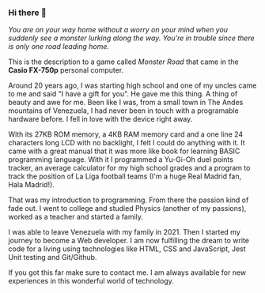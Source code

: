 ### Hi there 👋

_You are on your way home without a worry on your mind when you suddenly see a monster lurking along the way. You're in trouble since there is only one road leading home._

This is the description to a game called _Monster Road_ that came in the __Casio FX-750p__ personal computer.

Around 20 years ago, I was starting high school and one of my uncles came to me and said "I have a gift for you". He gave me this thing. A thing of beauty and awe for me. Been like I was, from a small town in The Andes mountains of Venezuela, I had never been in touch with a programable hardware before. I fell in love with the device right away. 

With its 27KB ROM memory, a 4KB RAM memory card and a one line 24 characters long LCD with no backlight, I felt I could do anything with it. It came with a great manual that it was more like book for learning BASIC programming language. With it I programmed a Yu-Gi-Oh duel points tracker, an average calculator for my high school grades and a program to track the position of La Liga football teams (I'm a huge Real Madrid fan, Hala Madrid!). 

That was my introduction to programming. From there the passion kind of fade out. I went to college and studied Physics (another of my passions), worked as a teacher and started a family.

I was able to leave Venezuela with my family in 2021. Then I started my journey to become a Web developer. I am now fulfilling the dream to write code for a living using technologies like HTML, CSS and JavaScript, Jest Unit testing and Git/Github.

If you got this far make sure to contact me. I am always available for new experiences in this wonderful world of technology.
<!--
**khisus19/khisus19** is a ✨ _special_ ✨ repository because its `README.md` (this file) appears on your GitHub profile.

Here are some ideas to get you started:

- 🔭 I’m currently working on ...
- 🌱 I’m currently learning ...
- 👯 I’m looking to collaborate on ...
- 🤔 I’m looking for help with ...
- 💬 Ask me about ...
- 📫 How to reach me: ...
- 😄 Pronouns: ...
- ⚡ Fun fact: ...
-->
